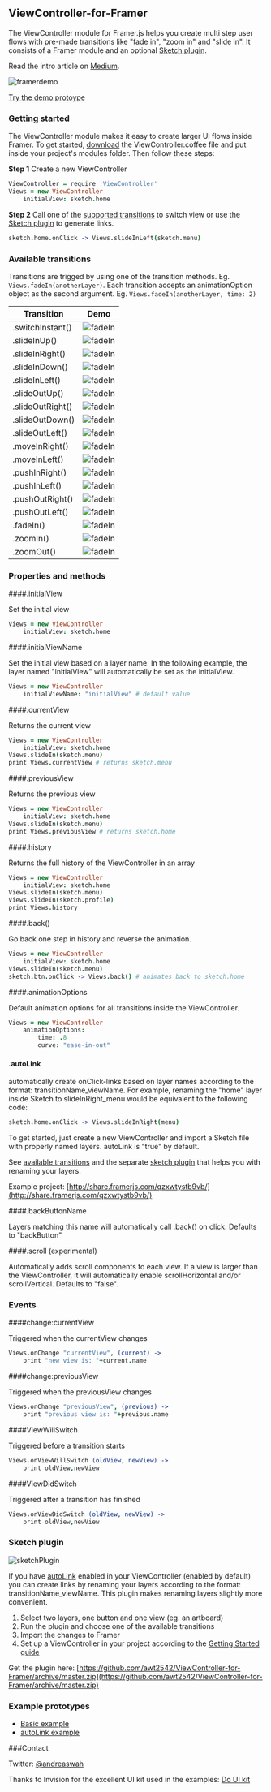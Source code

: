 ## ViewController-for-Framer
The ViewController module for Framer.js helps you create multi step user flows with pre-made transitions like "fade in", "zoom in" and "slide in". It consists of a Framer module and an optional [Sketch plugin](#sketch). 

Read the intro article on [Medium](https://medium.com/@andreaswah/create-ui-flows-using-sketch-and-framer-36b6552306b5#.dp4w6i676).

![framerdemo](http://cl.ly/0a1y073v3A0L/2016-04-30%2009_59_07.gif)

[Try the demo protoype](http://share.framerjs.com/9a7jker13tm7/)

### <a name="gettingstarted"> </a>Getting started

The ViewController module makes it easy to create larger UI flows inside Framer. To get started,  [download](https://github.com/awt2542/ViewController-for-Framer/archive/master.zip) the ViewController.coffee file and put inside your project's modules folder. Then follow these steps:

**Step 1** Create a new ViewController

```coffeescript
ViewController = require 'ViewController'
Views = new ViewController
	initialView: sketch.home
```

**Step 2** Call one of the [supported transitions](#transitions) to switch view or use the [Sketch plugin](#sketch) to generate links.

```coffeescript
sketch.home.onClick -> Views.slideInLeft(sketch.menu)
```

### <a name="transitions"> </a>Available transitions

Transitions are trigged by using one of the transition methods. Eg. `Views.fadeIn(anotherLayer)`. Each transition accepts an animationOption object as the second argument. Eg. `Views.fadeIn(anotherLayer, time: 2)`

| Transition        | Demo        
| ------------- 		|-------------| 
| .switchInstant() 	|![fadeIn](http://cl.ly/2f0S4026411g/switchInstant.gif)|
| .slideInUp() 		|![fadeIn](http://cl.ly/0d350p25132M/slideInUp.gif)|
| .slideInRight() 	|![fadeIn](http://cl.ly/3p3c2d122n1c/slideInRight.gif)|
| .slideInDown() 	|![fadeIn](http://cl.ly/0u3o2I463428/slideInDown.gif)|
| .slideInLeft() 	|![fadeIn](http://cl.ly/3O0o0e0X1R3H/slideInLeft.gif)|
| .slideOutUp() 		|![fadeIn](http://cl.ly/3S2u3P09262T/slideOutUp.gif)|
| .slideOutRight() 	|![fadeIn](http://cl.ly/1W031x3k0025/slideOutRight.gif)|
| .slideOutDown() 	|![fadeIn](http://cl.ly/2t2m2c1w2W0t/slideOutDown.gif)|
| .slideOutLeft() 	|![fadeIn](http://cl.ly/1L0u2u0J2P1o/slideOutLeft.gif)|
| .moveInRight() 	|![fadeIn](http://cl.ly/3W1H3n400E0m/moveInRight.gif)|
| .moveInLeft() 		|![fadeIn](http://cl.ly/0K0B2A0e1A1U/moveInLeft.gif)|
| .pushInRight() 	|![fadeIn](http://cl.ly/181l1T08372m/pushInRight.gif)|
| .pushInLeft() 		|![fadeIn](http://cl.ly/0a003K0e0v1t/pushInLeft.gif)|
| .pushOutRight() 	|![fadeIn](http://cl.ly/0Z3R1W2s3o1A/pushOutRight.gif)|
| .pushOutLeft() 	|![fadeIn](http://cl.ly/0n3M0C113B3p/pushOutLeft.gif)|
| .fadeIn() 			|![fadeIn](http://cl.ly/3w3X2c080X3q/fadeIn.gif)|
| .zoomIn() 			|![fadeIn](http://cl.ly/191u2B3U0X13/zoomIn.gif)|
| .zoomOut() 			|![fadeIn](http://cl.ly/2w3d3O0F121g/zoomOut.gif)|


### Properties and methods


####.initialView

Set the initial view

```coffeescript
Views = new ViewController
	initialView: sketch.home
```

####.initialViewName

Set the initial view based on a layer name. In the following example, the layer named "initialView" will automatically be set as the initialView. 

```coffeescript
Views = new ViewController
	initialViewName: "initialView" # default value
```

####.currentView

Returns the current view

```coffeescript
Views = new ViewController
	initialView: sketch.home
Views.slideIn(sketch.menu)
print Views.currentView # returns sketch.menu
```

####.previousView

Returns the previous view

```coffeescript
Views = new ViewController
	initialView: sketch.home
Views.slideIn(sketch.menu)
print Views.previousView # returns sketch.home
```

####.history

Returns the full history of the ViewController in an array

```coffeescript
Views = new ViewController
	initialView: sketch.home
Views.slideIn(sketch.menu)
Views.slideIn(sketch.profile)
print Views.history
```

####.back()

Go back one step in history and reverse the animation.

```coffeescript
Views = new ViewController
	initialView: sketch.home
Views.slideIn(sketch.menu)
sketch.btn.onClick -> Views.back() # animates back to sketch.home
```

####.animationOptions

Default animation options for all transitions inside the ViewController.

```coffeescript
Views = new ViewController
	animationOptions:
		time: .8
		curve: "ease-in-out"
```

#### <a name="autolink"> </a> .autoLink

automatically create onClick-links based on layer names according to the format: transitionName\_viewName. For example, renaming the "home" layer inside Sketch to slideInRight\_menu would be equivalent to the following code: 

```coffeescript
sketch.home.onClick -> Views.slideInRight(menu)
```

To get started, just create a new ViewController and import a Sketch file with properly named layers. autoLink is "true" by default.

See [available transitions](#transitions) and the separate [sketch plugin](#sketch) that helps you with renaming your layers.

Example project: [http://share.framerjs.com/qzxwtystb9vb/](http://share.framerjs.com/qzxwtystb9vb/)

####.backButtonName

Layers matching this name will automatically call .back() on click. Defaults to "backButton"

####.scroll (experimental)

Automatically adds scroll components to each view. If a view is larger than the ViewController, it will automatically enable scrollHorizontal and/or scrollVertical. Defaults to "false".

### Events


####change:currentView

Triggered when the currentView changes

```coffeescript
Views.onChange "currentView", (current) -> 
	print "new view is: "+current.name
```

####change:previousView

Triggered when the previousView changes

```coffeescript
Views.onChange "previousView", (previous) -> 
	print "previous view is: "+previous.name
```

####ViewWillSwitch

Triggered before a transition starts

```coffeescript
Views.onViewWillSwitch (oldView, newView) ->
	print oldView,newView
```

####ViewDidSwitch

Triggered after a transition has finished

```coffeescript
Views.onViewDidSwitch (oldView, newView) ->
	print oldView,newView
```

### <a name="sketch"> </a> Sketch plugin

![sketchPlugin](http://cl.ly/0y0s0M451Q2K/ScreenFlowDemo.gif)

If you have [autoLink](#autolink) enabled in your ViewController (enabled by default) you can create links by renaming your layers according to the format: transitionName_viewName. This plugin makes renaming layers slightly more convenient.

1. Select two layers, one button and one view (eg. an artboard)
2. Run the plugin and choose one of the available transitions
3. Import the changes to Framer
4. Set up a ViewController in your project according to the [Getting Started guide](#gettingstarted)

Get the plugin here: [https://github.com/awt2542/ViewController-for-Framer/archive/master.zip](https://github.com/awt2542/ViewController-for-Framer/archive/master.zip)

### Example prototypes

- [Basic example](http://share.framerjs.com/9a7jker13tm7/)
- [autoLink example](http://share.framerjs.com/qzxwtystb9vb/)


###Contact

Twitter: [@andreaswah](http://twitter.com/andreaswah)

Thanks to Invision for the excellent UI kit used in the examples: [Do UI kit](https://www.invisionapp.com/do)
